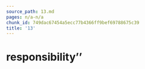 ```yaml
---
source_path: 13.md
pages: n/a-n/a
chunk_id: 749dac67454a5ecc77b4366ff9bef69788675c39
title: '13'
---
```

# responsibility’’
